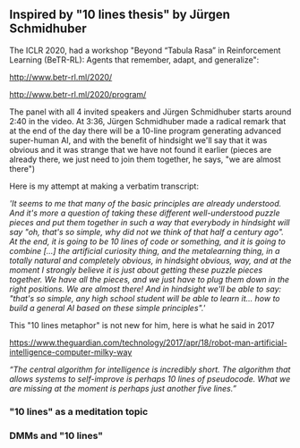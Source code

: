 ## Inspired by "10 lines thesis" by Jürgen Schmidhuber

The ICLR 2020, had a workshop "Beyond “Tabula Rasa” in Reinforcement Learning (BeTR-RL): Agents that remember, adapt, and generalize":

http://www.betr-rl.ml/2020/

http://www.betr-rl.ml/2020/program/

The panel with all 4 invited speakers and Jürgen Schmidhuber starts around 2:40 in the video. 
At 3:36, Jürgen Schmidhuber made a radical remark that at the end of the day there will be a 
10-line program generating advanced super-human AI, and with the benefit of hindsight 
we'll say that it was obvious and it was strange that we have not found it earlier
(pieces are already there, we just need to join them together, he says, "we are almost there")

Here is my attempt at making a verbatim transcript:

_'It seems to me that many of the basic principles are already understood.
And it's more a question of taking these different well-understood puzzle pieces and 
put them together in such a way that everybody in hindsight will say 
"oh, that's so simple, why did not we think of that half a century ago". 
At the end, it is going to be 10 lines of code or something, 
and it is going to combine [...] the artificial curiosity thing, 
and the metalearning thing, in a totally natural and completely obvious, 
in hindsight obvious, way, and at the moment I strongly believe it is 
just about getting these puzzle pieces together. We have all the pieces, 
and we just have to plug them down in the right positions. We are almost there! 
And in hindsight we'll be able to say: 
"that's so simple, any high school student will be able to learn it... 
how to build a general AI based on these simple principles".'_

This "10 lines metaphor" is not new for him, here is what he said in 2017

https://www.theguardian.com/technology/2017/apr/18/robot-man-artificial-intelligence-computer-milky-way

_“The central algorithm for intelligence is incredibly short. 
The algorithm that allows systems to self-improve is perhaps 10 lines of pseudocode. 
What we are missing at the moment is perhaps just another five lines.”_

### "10 lines" as a meditation topic

### DMMs and "10 lines"
